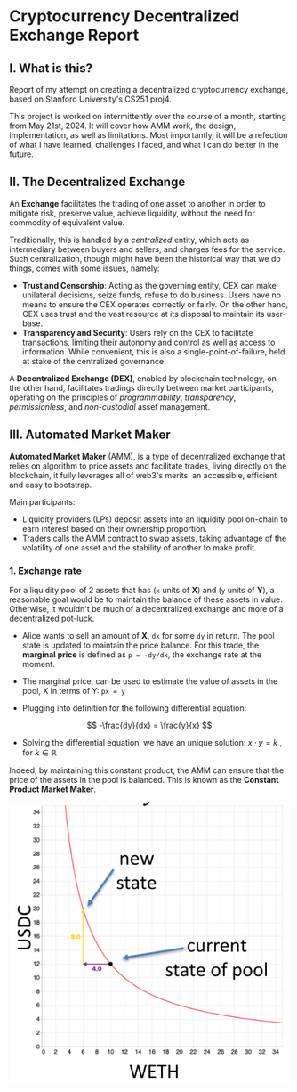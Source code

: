 # Cryptocurrency Decentralized Exchange Report

## I. What is this?

Report of my attempt on creating a decentralized cryptocurrency exchange, based on Stanford University's CS251 proj4.

This project is worked on intermittently over the course of a month, starting from May 21st, 2024. It will cover how AMM work, the design, implementation, as well as limitations. Most importantly, it will be a refection of what I have learned, challenges I faced, and what I can do better in the future.

## II. The Decentralized Exchange

An **Exchange** facilitates the trading of one asset to another in order to mitigate risk, preserve value, achieve liquidity, without the need for commodity of equivalent value.

Traditionally, this is handled by a *centralized* entity, which acts as intermediary between buyers and sellers, and charges fees for the service. Such centralization, though might have been the historical way that we do things, comes with some issues, namely:

- **Trust and Censorship**: Acting as the governing entity, CEX can make unilateral decisions, seize funds, refuse to do business. Users have no means to ensure the CEX operates correctly or fairly. On the other hand, CEX uses trust and the vast resource at its disposal to maintain its user-base.
- **Transparency and Security**: Users rely on the CEX to facilitate transactions, limiting their autonomy and control as well as access to information. While convenient, this is also a single-point-of-failure, held at stake of the centralized governance.

A **Decentralized Exchange (DEX)**, enabled by blockchain technology, on the other hand, facilitates tradings directly between market participants, operating on the principles of *programmability*, *transparency*, *permissionless*, and *non-custodial* asset management.

## III. Automated Market Maker
**Automated Market Maker** (AMM), is a type of decentralized exchange that relies on algorithm to price assets and facilitate trades, living directly on the blockchain, it fully leverages all of web3's merits: an accessible, efficient and easy to bootstrap.

Main participants:
- Liquidity providers (LPs) deposit assets into an liquidity pool on-chain to earn interest based on their ownership proportion.
- Traders calls the AMM contract to swap assets, taking advantage of the volatility of one asset and the stability of another to make profit.

### 1. Exchange rate
For a liquidity pool of 2 assets that has (`x` units of **X**) and (`y` units of **Y**), a reasonable goal would be to maintain the balance of these assets in value. Otherwise, it wouldn't be much of a decentralized exchange and more of a decentralized pot-luck.

- Alice wants to sell an amount of **X**, `dx` for some `dy` in return. The pool state is updated to maintain the price balance. For this trade, the **marginal price** is defined as `p = -dy/dx`, the exchange rate at the moment.

- The marginal price, can be used to estimate the value of assets in the pool, X in terms of Y: `px = y`

- Plugging into definition for the following differential equation:

$$
-\frac{dy}{dx} = \frac{y}{x}
$$

- Solving the differential equation, we have an unique solution: $x \cdot y = k$ , for $k \in \mathbb{R}$

Indeed, by maintaining this constant product, the AMM can ensure that the price of the assets in the pool is balanced. This is known as the **Constant Product Market Maker**.

![imagefromslide](./res/constprodmm.png)
